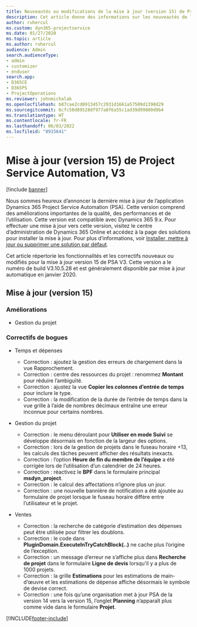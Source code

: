 ```yaml
---
title: Nouveautés ou modifications de la mise à jour (version 15) de Project Service Automation (correctif logiciel), V3
description: Cet article donne des informations sur les nouveautés de la version 15 de la mise à jour de Project Service Automation V3.
author: ruhercul
ms.custom: dyn365-projectservice
ms.date: 01/27/2020
ms.topic: article
ms.author: ruhercul
audience: Admin
search.audienceType:
- admin
- customizer
- enduser
search.app:
- D365CE
- D365PS
- ProjectOperations
ms.reviewer: johnmichalak
ms.openlocfilehash: b87cae2cd8913457c2931d1661a57509d1398d29
ms.sourcegitcommit: 6cfc50d89528df977a8f6a55c1ad39d99800d9b4
ms.translationtype: HT
ms.contentlocale: fr-FR
ms.lasthandoff: 06/03/2022
ms.locfileid: "8915641"
---
```

# <a name="project-service-automation-update-release-15-v3"></a>Mise à jour (version 15) de Project Service Automation, V3

[!include [banner](../includes/psa-now-project-operations.md)]

Nous sommes heureux d’annoncer la dernière mise à jour de l’application Dynamics 365 Project Service Automation (PSA). Cette version comprend des améliorations importantes de la qualité, des performances et de l’utilisation. Cette version est compatible avec Dynamics 365 9.x. Pour effectuer une mise à jour vers cette version, visitez le centre d’administration de Dynamics 365 Online et accédez à la page des solutions pour installer la mise à jour. Pour plus d’informations, voir [Installer, mettre à jour ou supprimer une solution par défaut](/power-platform/admin/install-remove-preferred-solution).

Cet article répertorie les fonctionnalités et les correctifs nouveaux ou modifiés pour la mise à jour version 15 de PSA V3. Cette version a le numéro de build V3.10.5.28 et est généralement disponible par mise à jour automatique en janvier 2020.

## <a name="update-release-15"></a>Mise à jour (version 15) 

### <a name="enhancements"></a>Améliorations

- Gestion du projet

### <a name="bug-fixes"></a>Correctifs de bogues

- Temps et dépenses

  - Correction : ajoutez la gestion des erreurs de chargement dans la vue Rapprochement.
  - Correction : centre des ressources du projet : renommez **Montant** pour réduire l’ambiguïté.
  - Correction : ajustez la vue **Copier les colonnes d’entrée de temps** pour inclure le type.
  - Correction : la modification de la durée de l’entrée de temps dans la vue grille à l’aide de nombres décimaux entraîne une erreur inconnue pour certains nombres.

- Gestion du projet

  - Correction : le menu déroulant pour **Utiliser en mode Suivi** se développe désormais en fonction de la largeur des options.
  - Correction : lors de la gestion de projets dans le fuseau horaire +13, les calculs des tâches peuvent afficher des résultats inexacts.
  - Correction : l’option **Heure de fin du membre de l’équipe** a été corrigée lors de l’utilisation d’un calendrier de 24 heures.
  - Correction : réactivez le **BPF** dans le formulaire principal **msdyn_project**.
  - Correction : le calcul des affectations n’ignore plus un jour.
  - Correction : une nouvelle bannière de notification a été ajoutée au formulaire de projet lorsque le fuseau horaire diffère entre l’utilisateur et le projet.

- Ventes

  - Correction : la recherche de catégorie d’estimation des dépenses peut être utilisée pour filtrer les doublons.
  - Correction : le code dans **PluginDomain.ExecuteInTryCatchBlock(..)** ne cache plus l’origine de l’exception.
  - Correction : un message d’erreur ne s’affiche plus dans **Recherche de projet** dans le formulaire **Ligne de devis** lorsqu’il y a plus de 1000 projets.
  - Correction : la grille **Estimations** pour les estimations de main-d’œuvre et les estimations de dépense affiche désormais le symbole de devise correct.
  - Correction : une fois qu’une organisation met à jour PSA de la version 14 vers la version 15, l’onglet **Planning** n’apparaît plus comme vide dans le formulaire **Projet**.


[!INCLUDE[footer-include](../includes/footer-banner.md)]
